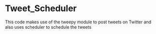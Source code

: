 # Tweet_Scheduler
This code makes use of the tweepy module to post tweets on Twitter and also uses scheduler to schedule the tweets
